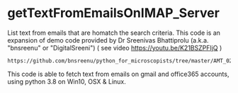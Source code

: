 # getTextFromEmailsOnIMAP_Server
List text from emails that are homatch the search criteria.
This code is an expansion of demo code provided by Dr Sreenivas Bhattiprolu (a.k.a. "bnsreenu" or "DigitalSreeni") ( see video https://youtu.be/K21BSZPFIjQ )
```
https://github.com/bnsreenu/python_for_microscopists/tree/master/AMT_02_extract_gmails_from_a_user
```
This code is able to fetch text from emails on gmail and office365 accounts, using python 3.8
on Win10, OSX  & Linux.

